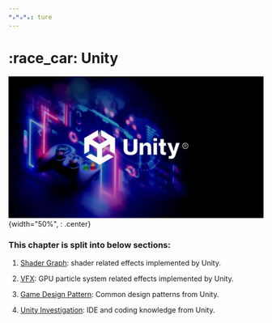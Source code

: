 ```yaml
---
ᴴₒᴴₒᴴₒ: ture
---
```


# **:race_car: Unity**

![picture1](unity.png){width="50%", : .center}

### **This chapter is split into below sections:**

1. [Shader Graph](Shader_Graph/README.md): shader related effects implemented by Unity.

2. [VFX](VFX/README.md): GPU particle system related effects implemented by Unity.
   
3. [Game Design Pattern](./Design_Pattern/README.md): Common design patterns from Unity.

4. [Unity Investigation](./Unity_Investigation/README.md): IDE and coding knowledge from Unity.